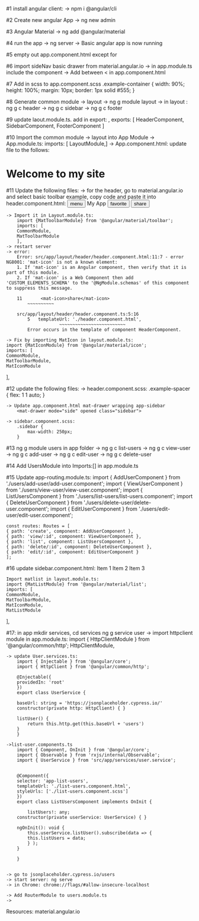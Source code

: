 #1 install angular client:
    -> npm i @angular/cli

#2 Create new angular App
    -> ng new admin

#3 Angular Material
    -> ng add @angular/material

#4 run the app
    -> ng server
    -> Basic angular app is now running

#5 empty out app.component.html except for <router-outlet>

#6 import sideNav basic drawer from material.angular.io 
    -> in app.module.ts include the component
    -> Add <Router-outlet> between <<mat-drawer-content> in app.component.html

#7 Add in scss to app.component.scss
.example-container {
    width: 90%;
    height: 100%;
    margin: 10px;
    border: 1px solid #555;
  }

#8 Generate common module -> layout
    -> ng g module layout
    -> in layout : ng g c header
        -> ng g c sidebar
        -> ng g c footer

#9 update laout.module.ts. add in export:
,
  exports: [
    HeaderComponent,
    SidebarComponent,
    FooterComponent
  ]

#10 Import the common module -> layout into App Module
    -> App.module.ts:     imports: [ LayoutModule,]
    -> App.component.html: update file to the  follows:
        <app-header></app-header>
        <mat-drawer-container class="example-container">
        <mat-drawer mode="side" opened>
            <app-sidebar></app-sidebar>
        </mat-drawer>
        <mat-drawer-content>
            <h1> Welcome to my site</h1>
            <router-outlet></router-outlet>
        </mat-drawer-content>
        </mat-drawer-container>
        <app-footer></app-footer>

#11 Update the following files:
    -> for the header, go to material.angular.io and select basic toolbar example, copy code and paste it into header.component.html:
        <mat-toolbar>
        <button mat-icon-button class="example-icon" aria-label="Example icon-button with menu icon">
        <mat-icon>menu</mat-icon>
        </button>
        <span>My App</span>
        <span class="example-spacer"></span>
        <button mat-icon-button class="example-icon favorite-icon" aria-label="Example icon-button with heart icon">
        <mat-icon>favorite</mat-icon>
        </button>
        <button mat-icon-button class="example-icon" aria-label="Example icon-button with share icon">
        <mat-icon>share</mat-icon>
        </button>
        </mat-toolbar>
    
    -> Import it in Layout.module.ts:
        import {MatToolbarModule} from '@angular/material/toolbar'; 
        imports: [
        CommonModule,
        MatToolbarModule
        ],
    -> restart server
    -> error:
        Error: src/app/layout/header/header.component.html:11:7 - error NG8001: 'mat-icon' is not a known element:
        1. If 'mat-icon' is an Angular component, then verify that it is part of this module.
        2. If 'mat-icon' is a Web Component then add 'CUSTOM_ELEMENTS_SCHEMA' to the '@NgModule.schemas' of this component to suppress this message.

        11       <mat-icon>share</mat-icon>
            ~~~~~~~~~~

        src/app/layout/header/header.component.ts:5:16
            5   templateUrl: './header.component.html',
                        ~~~~~~~~~~~~~~~~~~~~~~~~~
            Error occurs in the template of component HeaderComponent.

    -> Fix by importing MatIcon in layout.module.ts:
    import {MatIconModule} from '@angular/material/icon'; 
    imports: [
    CommonModule,
    MatToolbarModule,
    MatIconModule
  ],

#12 update the following files:
    -> header.component.scss: 
    .example-spacer {
        flex: 1 1 auto;
    }

    -> Update app.component.html mat-drawer wrapping app-sidebar
        <mat-drawer mode="side" opened class="sidebar">

    -> sidebar.component.scss:
        .sidebar {
            max-width: 250px;
        }

#13 ng g module users in app folder
    -> ng g c list-users
    -> ng g c view-user
    -> ng g c add-user
    -> ng g c edit-user
    -> ng g c delete-user

#14 Add UsersModule into Imports:[] in app.module.ts

#15 Update app-routing.module.ts:
    import { AddUserComponent } from './users/add-user/add-user.component';
    import { ViewUserComponent } from './users/view-user/view-user.component';
    import { ListUsersComponent } from './users/list-users/list-users.component';
    import { DeleteUserComponent } from './users/delete-user/delete-user.component';
    import { EditUserComponent } from './users/edit-user/edit-user.component';

    const routes: Routes = [
    { path: 'create', component: AddUserComponent },
    { path: 'view/:id', component: ViewUserComponent },
    { path: 'list', component: ListUsersComponent },
    { path: 'delete/:id', component: DeleteUserComponent },
    { path: 'edit/:id', component: EditUserComponent }
    ];

#16 update sidebar.component.html:
    <mat-list role="list">
        <mat-list-item role="listitem">Item 1</mat-list-item>
        <mat-list-item role="listitem">Item 2</mat-list-item>
        <mat-list-item role="listitem">Item 3</mat-list-item>
    </mat-list>

    Import matlist in layout.module.ts:
    import {MatListModule} from '@angular/material/list';
    imports: [
    CommonModule,
    MatToolbarModule,
    MatIconModule,
    MatListModule
  ],

#17: in app mkdir services, cd services ng g service user
    -> import httpclient module in app.module.ts:
        import { HttpClientModule } from '@angular/common/http';
        HttpClientModule,

    -> update User.services.ts:
        import { Injectable } from '@angular/core';
        import { HttpClient } from '@angular/common/http';

        @Injectable({
        providedIn: 'root'
        })
        export class UserService {

        baseUrl: string = 'https://jsonplaceholder.cypress.io/'
        constructor(private http: HttpClient) { }

        listUser() {
            return this.http.get(this.baseUrl + 'users')
        }
        }

    ->list-user.components.ts
        import { Component, OnInit } from '@angular/core';
        import { Observable } from 'rxjs/internal/Observable';
        import { UserService } from 'src/app/services/user.service';


        @Component({
        selector: 'app-list-users',
        templateUrl: './list-users.component.html',
        styleUrls: ['./list-users.component.scss']
        })
        export class ListUsersComponent implements OnInit {

            listUsers!: any;
        constructor(private userService: UserService) { }

        ngOnInit(): void {
            this.userService.listUser().subscribe(data => {
            this.listUsers = data;
            } );
        }

        }

    
    -> go to jsonplaceholder.cypress.io/users 
    -> start server: ng serve
    -> in Chrome: chrome://flags/#allow-insecure-localhost

    -> Add RouterModule to users.module.ts
    ->
        

Resources:
material.angular.io
